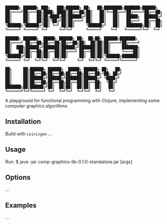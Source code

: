 

    ██████╗ ██████╗ ███╗   ███╗██████╗ ██╗   ██╗████████╗███████╗██████╗     
    ██╔════╝██╔═══██╗████╗ ████║██╔══██╗██║   ██║╚══██╔══╝██╔════╝██╔══██╗    
    ██║     ██║   ██║██╔████╔██║██████╔╝██║   ██║   ██║   █████╗  ██████╔╝    
    ██║     ██║   ██║██║╚██╔╝██║██╔═══╝ ██║   ██║   ██║   ██╔══╝  ██╔══██╗    
    ╚██████╗╚██████╔╝██║ ╚═╝ ██║██║     ╚██████╔╝   ██║   ███████╗██║  ██║    
    ╚═════╝ ╚═════╝ ╚═╝     ╚═╝╚═╝      ╚═════╝    ╚═╝   ╚══════╝╚═╝  ╚═╝    
                                                                            
    ██████╗ ██████╗  █████╗ ██████╗ ██╗  ██╗██╗ ██████╗███████╗              
    ██╔════╝ ██╔══██╗██╔══██╗██╔══██╗██║  ██║██║██╔════╝██╔════╝              
    ██║  ███╗██████╔╝███████║██████╔╝███████║██║██║     ███████╗              
    ██║   ██║██╔══██╗██╔══██║██╔═══╝ ██╔══██║██║██║     ╚════██║              
    ╚██████╔╝██║  ██║██║  ██║██║     ██║  ██║██║╚██████╗███████║              
    ╚═════╝ ╚═╝  ╚═╝╚═╝  ╚═╝╚═╝     ╚═╝  ╚═╝╚═╝ ╚═════╝╚══════╝              
                                                                            
    ██╗     ██╗██████╗ ██████╗  █████╗ ██████╗ ██╗   ██╗                      
    ██║     ██║██╔══██╗██╔══██╗██╔══██╗██╔══██╗╚██╗ ██╔╝                      
    ██║     ██║██████╔╝██████╔╝███████║██████╔╝ ╚████╔╝                       
    ██║     ██║██╔══██╗██╔══██╗██╔══██║██╔══██╗  ╚██╔╝                        
    ███████╗██║██████╔╝██║  ██║██║  ██║██║  ██║   ██║                         
    ╚══════╝╚═╝╚═════╝ ╚═╝  ╚═╝╚═╝  ╚═╝╚═╝  ╚═╝   ╚═╝                         
                                                                            


A playground for functional programming with Clojure,
implementing some computer graphics algorithms 

## Installation
Build with `Leiningen`
...

## Usage

Run:
    $ java -jar comp-graphics-lib-0.1.0-standalone.jar [args]

## Options

...

## Examples

...
